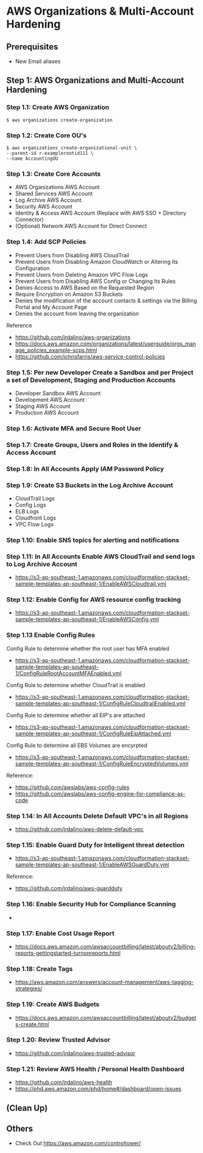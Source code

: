 # AWS Organizations & Multi-Account Hardening

## Prerequisites
- New Email aliases

## Step 1: AWS Organizations and Multi-Account Hardening

### Step 1.1: Create AWS Organization
```
$ aws organizations create-organization
```

### Step 1.2: Create Core OU's
```
$ aws organizations create-organizational-unit \
--parent-id r-examplerootid111 \
--name AccountingOU
```

### Step 1.3: Create Core Accounts
- AWS Organizations AWS Account
- Shared Services AWS Account
- Log Archive AWS Account
- Security AWS Account
- Identity & Access AWS Account (Replace with AWS SSO + Directory Connector)
- (Optional) Network AWS Account for Direct Connect

### Step 1.4: Add SCP Policies
- Prevent Users from Disabling AWS CloudTrail
- Prevent Users from Disabling Amazon CloudWatch or Altering Its Configuration
- Prevent Users from Deleting Amazon VPC Flow Logs
- Prevent Users from Disabling AWS Config or Changing Its Rules
- Denies Access to AWS Based on the Requested Region
- Require Encryption on Amazon S3 Buckets
- Denies the modification of the account contacts & settings via the Billing Portal and My Account Page
- Denies the account from leaving the organization

Reference
- https://github.com/jrdalino/aws-organizations
- https://docs.aws.amazon.com/organizations/latest/userguide/orgs_manage_policies_example-scps.html
- https://github.com/jchrisfarris/aws-service-control-policies

### Step 1.5: Per new Developer Create a Sandbox and per Project a set of Development, Staging and Production Accounts
- Developer Sandbox AWS Account
- Development AWS Account
- Staging AWS Account
- Production AWS Account

### Step 1.6: Activate MFA and Secure Root User

### Step 1.7: Create Groups, Users and Roles in the Identify & Access Account

### Step 1.8: In All Accounts Apply IAM Password Policy

### Step 1.9: Create S3 Buckets in the Log Archive Account
- CloudTrail Logs
- Config Logs
- ELB Logs
- Cloudfront Logs
- VPC Flow Logs

### Step 1.10: Enable SNS topics for alerting and notifications

### Step 1.11: In All Accounts Enable AWS CloudTrail and send logs to Log Archive Account
- https://s3-ap-southeast-1.amazonaws.com/cloudformation-stackset-sample-templates-ap-southeast-1/EnableAWSCloudtrail.yml

### Step 1.12: Enable Config for AWS resource config tracking
- https://s3-ap-southeast-1.amazonaws.com/cloudformation-stackset-sample-templates-ap-southeast-1/EnableAWSConfig.yml

### Step 1.13 Enable Config Rules
Config Rule to determine whether the root user has MFA enabled
- https://s3-ap-southeast-1.amazonaws.com/cloudformation-stackset-sample-templates-ap-southeast-1/ConfigRuleRootAccountMFAEnabled.yml

Config Rule to determine whether CloudTrail is enabled
- https://s3-ap-southeast-1.amazonaws.com/cloudformation-stackset-sample-templates-ap-southeast-1/ConfigRuleCloudtrailEnabled.yml

Config Rule to determine whether all EIP's are attached
- https://s3-ap-southeast-1.amazonaws.com/cloudformation-stackset-sample-templates-ap-southeast-1/ConfigRuleEipAttached.yml

Config Rule to determine all EBS Volumes are encyrpted
- https://s3-ap-southeast-1.amazonaws.com/cloudformation-stackset-sample-templates-ap-southeast-1/ConfigRuleEncryptedVolumes.yml

Reference:
- https://github.com/awslabs/aws-config-rules
- https://github.com/awslabs/aws-config-engine-for-compliance-as-code

### Step 1.14: In All Accounts Delete Default VPC's in all Regions
- https://github.com/jrdalino/aws-delete-default-vpc

### Step 1.15: Enable Guard Duty for Intelligent threat detection
- https://s3-ap-southeast-1.amazonaws.com/cloudformation-stackset-sample-templates-ap-southeast-1/EnableAWSGuardDuty.yml

Reference:
- https://github.com/jrdalino/aws-guardduty

### Step 1.16: Enable Security Hub for Compliance Scanning
- 

### Step 1.17: Enable Cost Usage Report
- https://docs.aws.amazon.com/awsaccountbilling/latest/aboutv2/billing-reports-gettingstarted-turnonreports.html

### Step 1.18: Create Tags
- https://aws.amazon.com/answers/account-management/aws-tagging-strategies/

### Step 1.19: Create AWS Budgets
- https://docs.aws.amazon.com/awsaccountbilling/latest/aboutv2/budgets-create.html

### Step 1.20: Review Trusted Advisor
- https://github.com/jrdalino/aws-trusted-advisor

### Step 1.21: Review AWS Health / Personal Health Dashboard
- https://github.com/jrdalino/aws-health
- https://phd.aws.amazon.com/phd/home#/dashboard/open-issues

## (Clean Up)

## Others
- Check Out https://aws.amazon.com/controltower/
